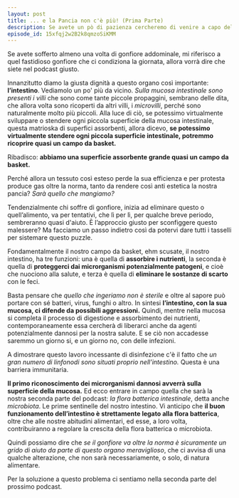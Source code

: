 ```yaml
---
layout: post
title: ... e la Pancia non c'è più! (Prima Parte)
description: Se avete un pò di pazienza cercheremo di venire a capo del motivo di quel fastidioso gonfiore di pancia che a volte non dà tregua.
episode_id: 15xfqj2w2B2k8qmzoSiKMM
---
```


Se avete sofferto almeno una volta di gonfiore addominale, mi riferisco a quel fastidioso gonfiore che ci condiziona la giornata, allora vorrà dire che siete nel podcast giusto.

Innanzitutto diamo la giusta dignità a questo organo così importante: **l’intestino**. Vediamolo un po' più da vicino. _Sulla mucosa intestinale sono presenti i villi_ che sono come tante piccole propaggini, sembrano delle dita, che allora volta sono ricoperti da altri villi, i _microvilli_, perché sono naturalmente molto più piccoli. Alla luce di ciò, se potessimo virtualmente sviluppare o stendere ogni piccola superficie della mucosa intestinale, questa matrioska di superfici assorbenti, allora dicevo, **se potessimo virtualmente stendere ogni piccola superficie intestinale, potremmo ricoprire quasi un campo da basket.**

Ribadisco: **abbiamo una superficie assorbente grande quasi un campo da basket.**

Perché allora un tessuto così esteso perde la sua efficienza e per protesta produce gas oltre la norma, tanto da rendere così anti estetica la nostra pancia? _Sarà quello che mangiamo?_

Tendenzialmente chi soffre di gonfiore, inizia ad eliminare questo o quell’alimento, va per tentativi, che lì per lì, per qualche breve periodo, sembreranno quasi d'aiuto. È l’approccio giusto per sconfiggere questo malessere? Ma facciamo un passo indietro così da potervi dare tutti i tasselli per sistemare questo puzzle.

Fondamentalmente il nostro campo da basket, ehm scusate, il nostro intestino, ha tre funzioni: una è quella di **assorbire i nutrienti**, la seconda è quella di **proteggerci dai microrganismi potenzialmente patogeni**, e cioè che nuociono alla salute, e terza è quella di **eliminare le sostanze di scarto** con le feci.

Basta pensare che _quello che ingeriamo non è sterile_ e oltre al sapore può portare con sé batteri, virus, funghi o altro. In sintesi **l’intestino, con la sua mucosa, ci difende da possibili aggressioni.** Quindi, mentre nella mucosa si completa il processo di digestione e assorbimento dei nutrienti, contemporaneamente essa cercherà di liberarci anche da agenti potenzialmente dannosi per la nostra salute. E se ciò non accadesse saremmo un giorno si, e un giorno no, con delle infezioni.

A dimostrare questo lavoro incessante di disinfezione c'è il fatto che _un gran numero di linfonodi sono situati proprio nell’intestino._ Questa è una barriera immunitaria.

**Il primo riconoscimento dei microrganismi dannosi avverrà sulla superficie della mucosa.** Ed ecco entrare in campo quella che sarà la nostra seconda parte del podcast: _la flora batterica intestinale_, detta anche _microbiota_. Le prime sentinelle del nostro intestino. Vi anticipo che **il buon funzionamento dell’intestino è strettamente legato alla flora batterica**, oltre che alle nostre abitudini alimentari, ed esse, a loro volta, contribuiranno a regolare la crescita della flora batterica o microbiota.

Quindi possiamo dire che _se il gonfiore va oltre la norma è sicuramente un grido di aiuto da parte di questo organo meraviglioso_, che ci avvisa di una qualche alterazione, che non sarà necessariamente, o solo, di natura alimentare.

Per la soluzione a questo problema ci sentiamo nella seconda parte del prossimo podcast.
